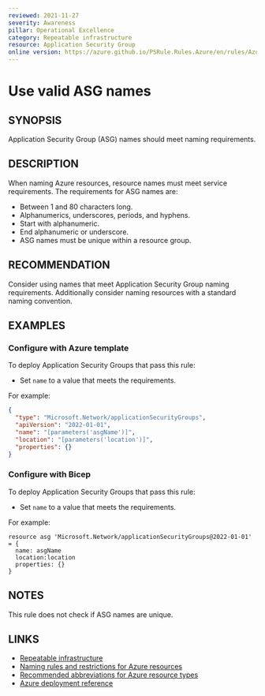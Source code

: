 ```yaml
---
reviewed: 2021-11-27
severity: Awareness
pillar: Operational Excellence
category: Repeatable infrastructure
resource: Application Security Group
online version: https://azure.github.io/PSRule.Rules.Azure/en/rules/Azure.ASG.Name/
---
```


# Use valid ASG names

## SYNOPSIS

Application Security Group (ASG) names should meet naming requirements.

## DESCRIPTION

When naming Azure resources, resource names must meet service requirements.
The requirements for ASG names are:

- Between 1 and 80 characters long.
- Alphanumerics, underscores, periods, and hyphens.
- Start with alphanumeric.
- End alphanumeric or underscore.
- ASG names must be unique within a resource group.

## RECOMMENDATION

Consider using names that meet Application Security Group naming requirements.
Additionally consider naming resources with a standard naming convention.

## EXAMPLES

### Configure with Azure template

To deploy Application Security Groups that pass this rule:

- Set `name` to a value that meets the requirements.

For example:

```json
{
  "type": "Microsoft.Network/applicationSecurityGroups",
  "apiVersion": "2022-01-01",
  "name": "[parameters('asgName')]",
  "location": "[parameters('location')]",
  "properties": {}
}
```

### Configure with Bicep

To deploy Application Security Groups that pass this rule:

- Set `name` to a value that meets the requirements.

For example:

```bicep
resource asg 'Microsoft.Network/applicationSecurityGroups@2022-01-01' = {
  name: asgName
  location:location
  properties: {}
}
```

## NOTES

This rule does not check if ASG names are unique.

## LINKS

- [Repeatable infrastructure](https://learn.microsoft.com/azure/architecture/framework/devops/automation-infrastructure)
- [Naming rules and restrictions for Azure resources](https://docs.microsoft.com/azure/azure-resource-manager/management/resource-name-rules)
- [Recommended abbreviations for Azure resource types](https://learn.microsoft.com/azure/cloud-adoption-framework/ready/azure-best-practices/resource-abbreviations)
- [Azure deployment reference](https://docs.microsoft.com/azure/templates/microsoft.network/applicationSecurityGroups)
